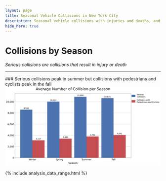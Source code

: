 ```yaml
---
layout: page
title: Seasonal Vehicle Collisions in New York City
description: Seasonal vehicle collisions with injuries and deaths, and collisions with pedestrians / cyclists in New York City (NYC)
hide_hero: true
---
```

# Collisions by Season
_Serious collisions are collisions that result in injury or death_

<hr class="hr">
### Serious collisions peak in summer but collisions with pedestrians and cyclists peak in the fall

<img src="images/seasonal.png">

{% include analysis_data_range.html %}
